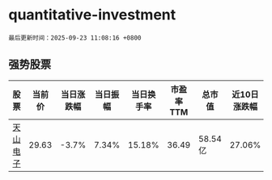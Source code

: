 # quantitative-investment

`最后更新时间：2025-09-23 11:08:16 +0800`

## 强势股票

|股票|当前价|当日涨跌幅|当日振幅|当日换手率|市盈率TTM|总市值|近10日涨跌幅|
|----|----|----|----|----|----|----|----|
|[天山电子](https://xueqiu.com/S/SZ301379)|29.63|-3.7%|7.34%|15.18%|36.49|58.54亿|27.06%|
